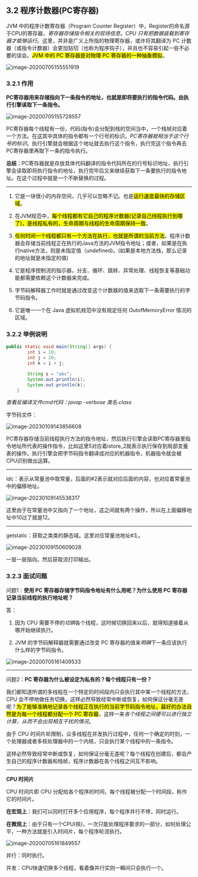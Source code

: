 ## 3.2 程序计数器(PC寄存器)

JVM 中的程序计数寄存器（Program Counter Register）中，Register的命名源于CPU的寄存器，*寄存器存储指令相关的现场信息。CPU 只有把数据装载到寄存器才能够运行*。这里，并非是广义上所指的物理寄存器，或许将其翻译为 PC 计数器（或指令计数器）会更加贴切（也称为程序钩子），并且也不容易引起一些不必要的误会。<mark>JVM 中的 PC 寄存器是对物理 PC 寄存器的一种抽象模拟</mark>。

![image-20200705155551919](https://springcloud-hrm-miao.oss-cn-beijing.aliyuncs.com/markdown/202301091102191.png)

### 3.2.1 作用

**PC寄存器用来存储指向下一条指令的地址，也就是即将要执行的指令代码。由执行引擎读取下一条指令。**

![image-20200705155728557](https://springcloud-hrm-miao.oss-cn-beijing.aliyuncs.com/markdown/202301091103199.png)

PC寄存器每个线程有一份，代码(指令)会分配到栈的空间当中，一个栈帧对应着一个方法。在这其中具体的指令都有一个行号的标识。*PC寄存器就相当于这个行号的标识*。执行引擎就会根据这个地址就去执行这个指令，执行完这个指令再去PC寄存器里再取下一条的指令执行。



**总结**：PC寄存器就是存放具体代码翻译的指令代码所在的行号标识地址，执行引擎会读取即将执行指令的地址，执行完毕后又来继续获取下一条要执行的指令地址。在这个过程中就是一个不断替换的过程。

-----

1. 它是一块很小的内存空间，几乎可以忽略不记。也是<mark>运行速度最快的存储区域</mark>。
2. 在JVM规范中，<mark>每个线程都有它自己的程序计数器(记录自己线程执行到哪了)，是线程私有的，生命周期与线程的生命周期保持一致</mark>。

3. <mark>任何时间一个线程都只有一个方法在执行，也就是所谓的当前方法</mark>。程序计数器会存储当前线程正在执行的Java方法的JVM指令地址；或者，如果是在执行native方法，则是未指定值（undefined)。(如果是本地方法栈，那么记录的地址就是未指定的值)
4. 它是程序控制流的指示器，分支、循环、跳转、异常处理、线程恢复等基础功能都需要依赖这个计数器来完成。
5. 字节码解释器工作时就是通过改变这个计数器的值来选取下一条需要执行的字节码指令。
6. 它是唯一一个在 Java 虚拟机规范中没有规定任何 OutofMemoryError 情况的区域。



### 3.2.2 举例说明

```java
public static void main(String[] args) {
        int i = 10;
        int j = 20;
        int k = i + j;

        String s = "abc";
        System.out.println(i);
        System.out.println(k);
    }
```

*查看反编译文件cmd代码：javap -verbose 类名.class*

字节码文件：

![image-20230109143856608](https://springcloud-hrm-miao.oss-cn-beijing.aliyuncs.com/markdown/202301091438751.png)

PC寄存器存储当前线程执行方法的指令地址，然后执行引擎会读取PC寄存器里指令地址所代表的操作指令，比如这里5对应着istore_2就表示执行保存到局部变量表的操作。执行引擎会把字节码指令翻译成对应的机器指令，机器指令就会被CPU识别做出运算。



---

ldc：表示从常量池中取常量，后面的#2表示就对应后面的内容，也对应着常量池中的偏移地址。

![image-20230109145538317](https://springcloud-hrm-miao.oss-cn-beijing.aliyuncs.com/markdown/202301091455405.png)

这里由于在常量池中又指向了一个地址，这之间就有两个操作，所以在上面偏移地址中10过了就是12。

---

getstatic：获取之类类的静态域。这里对应常量池地址#3,。

![image-20230109150609028](https://springcloud-hrm-miao.oss-cn-beijing.aliyuncs.com/markdown/202301091506125.png)

一层一层指向。然后获取流打印输出。



### 3.2.3 面试问题

问题1：**使用 PC 寄存器存储字节码指令地址有什么用呢？为什么使用 PC 寄存器记录当前线程的执行地址呢？**

答：

1. 因为 CPU 需要不停的*切换*各个线程，这时候切换回来以后，就得知道接着从哪开始继续执行。

2. JVM 的字节码解释器就需要通过改变 PC 寄存器的值来*明确*下一条应该执行什么样的字节码指令。

![image-20200705161409533](https://springcloud-hrm-miao.oss-cn-beijing.aliyuncs.com/markdown/202301091524075.png)

----

问题2：**PC 寄存器为什么被设定为私有的？每个线程只有一份？**

​	我们都知道所谓的多线程在一个特定的时间段内只会执行其中某一个线程的方法，CPU 会不停地做任务切换，这样必然导致经常中断或恢复，如何保证分毫无差呢？<mark>为了能够准确地记录各个线程正在执行的当前字节码指令地址，最好的办法自然是为每一个线程都分配一个 PC 寄存器</mark>，这样一来*各个线程之间便可以进行独立计算，从而不会出现相互干扰的情况*。



由于 CPU 时间片轮限制，众多线程在并发执行过程中，任何一个确定的时刻，一个处理器或者多核处理器中的一个内核，只会执行某个线程中的一条指令。



这样必然导致经常中断或恢复，如何保证分毫无差呢？每个线程在创建后，都会产生自己的程序计数器和栈帧，程序计数器在各个线程之间互不影响。



-----

**CPU 时间片**

CPU 时间片即 CPU 分配给各个程序的时间，每个线程被分配一个时间段，称作它的时间片。

**在宏观上**：我们可以同时打开多个应用程序，每个程序并行不悖，同时运行。

**在微观上**：由于只有一个CPU(核)，一次只能处理程序要求的一部分，如何处理公平，一种方法就是引入时间片，每个程序轮流执行。

![image-20200705161849557](https://img-blog.csdnimg.cn/img_convert/bbab7cdab74c493af70b423f06e6ff86.png)

并行：同时执行。

并发：CPU快速切换多个线程，看着像并行实则一瞬间只会执行一个。